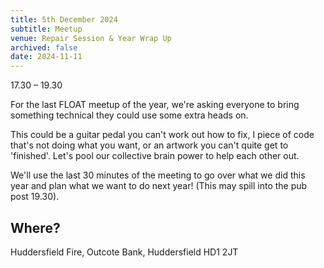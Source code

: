 ```yaml
---
title: 5th December 2024
subtitle: Meetup
venue: Repair Session & Year Wrap Up 
archived: false
date: 2024-11-11
---
```


17.30 – 19.30 

For the last FLOAT meetup of the year, we're asking everyone to bring something technical they could use some extra heads on.

This could be a guitar pedal you can't work out how to fix, I piece of code that's not doing what you want, or an artwork you can't quite get to 'finished'. Let's pool our collective brain power to help each other out.

We'll use the last 30 minutes of the meeting to go over what we did this year and plan what we want to do next year! (This may spill into the pub post 19.30).

## Where?

Huddersfield Fire, 
Outcote Bank, 
Huddersfield HD1 2JT